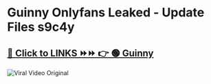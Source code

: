 
 # Guinny Onlyfans Leaked - Update Files s9c4y

## <h2><a href="https://clipsfans.com/Guinny&ref=git">🔗 Click to LINKS ⏩⏩ 👉 🟢 Guinny </a></h2>

<a href="https://clipsfans.com/Guinny&ref=git" rel="nofollow" data-target="animated-image.originalLink"><img src="https://i.ibb.co.com/xMMVF88/686577567.gif" alt="Viral Video Original" style="max-width: 100%; display: inline-block;" data-target="animated-image.originalImage"></a>

